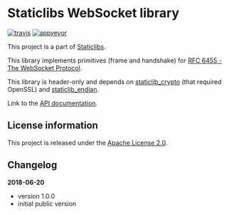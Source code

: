 Staticlibs WebSocket library
============================

[![travis](https://travis-ci.org/staticlibs/staticlib_websocket.svg?branch=master)](https://travis-ci.org/staticlibs/staticlib_websocket)
[![appveyor](https://ci.appveyor.com/api/projects/status/github/staticlibs/staticlib_websocket?svg=true)](https://ci.appveyor.com/project/staticlibs/staticlib-websocket)

This project is a part of [Staticlibs](http://staticlibs.net/).

This library implements primitives (frame and handshake) for [RFC 6455 - The WebSocket Protocol](https://tools.ietf.org/html/rfc6455).

This library is header-only and depends on [staticlib_crypto](https://github.com/staticlibs/staticlib_crypto)
(that required OpenSSL) and [staticlib_endian](https://github.com/staticlibs/staticlib_endian).

Link to the [API documentation](http://staticlibs.github.io/staticlib_websocket/docs/html/namespacestaticlib_1_1websocket.html).

License information
-------------------

This project is released under the [Apache License 2.0](http://www.apache.org/licenses/LICENSE-2.0).

Changelog
---------

**2018-06-20**

 * version 1.0.0
 * initial public version
